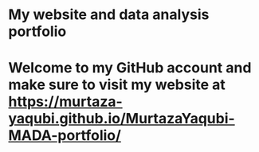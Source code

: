 # My website and data analysis portfolio
# Welcome to my GitHub account and make sure to visit my website at https://murtaza-yaqubi.github.io/MurtazaYaqubi-MADA-portfolio/ #